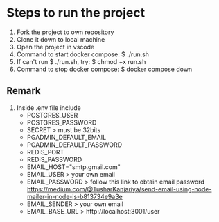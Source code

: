 # Steps to run the project

1. Fork the project to own repository
2. Clone it down to local machine 
3. Open the project in vscode
4. Command to start docker compose: 
    $ ./run.sh
5.  If can't run $ ./run.sh, try:
    $ chmod +x run.sh
6. Command to stop docker compose: 
    $ docker compose down

## Remark
1. Inside .env file include
    - POSTGRES_USER
    - POSTGRES_PASSWORD
    - SECRET > must be 32bits
    - PGADMIN_DEFAULT_EMAIL
    - PGADMIN_DEFAULT_PASSWORD
    - REDIS_PORT
    - REDIS_PASSWORD
    - EMAIL_HOST="smtp.gmail.com"
    - EMAIL_USER > your own email
    - EMAIL_PASSWORD > follow this link to obtain email password https://medium.com/@TusharKanjariya/send-email-using-node-mailer-in-node-js-b813734e9a3e
    - EMAIL_SENDER > your own email
    - EMAIL_BASE_URL > http://localhost:3001/user
